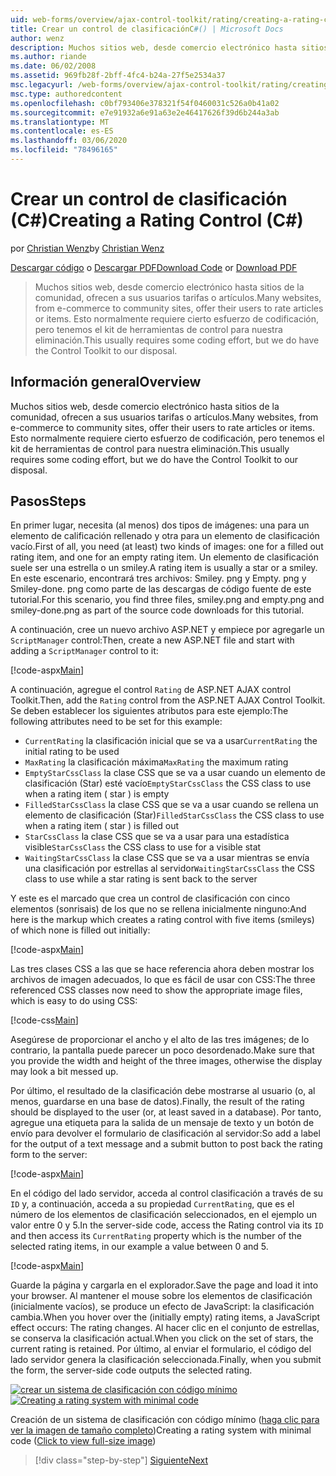 ```yaml
---
uid: web-forms/overview/ajax-control-toolkit/rating/creating-a-rating-control-cs
title: Crear un control de clasificaciónC#() | Microsoft Docs
author: wenz
description: Muchos sitios web, desde comercio electrónico hasta sitios de la comunidad, ofrecen a sus usuarios tarifas o artículos. Esto normalmente requiere cierto esfuerzo de codificación, pero tenemos...
ms.author: riande
ms.date: 06/02/2008
ms.assetid: 969fb28f-2bff-4fc4-b24a-27f5e2534a37
msc.legacyurl: /web-forms/overview/ajax-control-toolkit/rating/creating-a-rating-control-cs
msc.type: authoredcontent
ms.openlocfilehash: c0bf793406e378321f54f0460031c526a0b41a02
ms.sourcegitcommit: e7e91932a6e91a63e2e46417626f39d6b244a3ab
ms.translationtype: MT
ms.contentlocale: es-ES
ms.lasthandoff: 03/06/2020
ms.locfileid: "78496165"
---
```

# <a name="creating-a-rating-control-c"></a><span data-ttu-id="413b2-104">Crear un control de clasificación (C#)</span><span class="sxs-lookup"><span data-stu-id="413b2-104">Creating a Rating Control (C#)</span></span>

<span data-ttu-id="413b2-105">por [Christian Wenz](https://github.com/wenz)</span><span class="sxs-lookup"><span data-stu-id="413b2-105">by [Christian Wenz](https://github.com/wenz)</span></span>

<span data-ttu-id="413b2-106">[Descargar código](https://download.microsoft.com/download/9/3/f/93f8daea-bebd-4821-833b-95205389c7d0/rating0.cs.zip) o [Descargar PDF](https://download.microsoft.com/download/2/d/c/2dc10e34-6983-41d4-9c08-f78f5387d32b/rating0CS.pdf)</span><span class="sxs-lookup"><span data-stu-id="413b2-106">[Download Code](https://download.microsoft.com/download/9/3/f/93f8daea-bebd-4821-833b-95205389c7d0/rating0.cs.zip) or [Download PDF](https://download.microsoft.com/download/2/d/c/2dc10e34-6983-41d4-9c08-f78f5387d32b/rating0CS.pdf)</span></span>

> <span data-ttu-id="413b2-107">Muchos sitios web, desde comercio electrónico hasta sitios de la comunidad, ofrecen a sus usuarios tarifas o artículos.</span><span class="sxs-lookup"><span data-stu-id="413b2-107">Many websites, from e-commerce to community sites, offer their users to rate articles or items.</span></span> <span data-ttu-id="413b2-108">Esto normalmente requiere cierto esfuerzo de codificación, pero tenemos el kit de herramientas de control para nuestra eliminación.</span><span class="sxs-lookup"><span data-stu-id="413b2-108">This usually requires some coding effort, but we do have the Control Toolkit to our disposal.</span></span>

## <a name="overview"></a><span data-ttu-id="413b2-109">Información general</span><span class="sxs-lookup"><span data-stu-id="413b2-109">Overview</span></span>

<span data-ttu-id="413b2-110">Muchos sitios web, desde comercio electrónico hasta sitios de la comunidad, ofrecen a sus usuarios tarifas o artículos.</span><span class="sxs-lookup"><span data-stu-id="413b2-110">Many websites, from e-commerce to community sites, offer their users to rate articles or items.</span></span> <span data-ttu-id="413b2-111">Esto normalmente requiere cierto esfuerzo de codificación, pero tenemos el kit de herramientas de control para nuestra eliminación.</span><span class="sxs-lookup"><span data-stu-id="413b2-111">This usually requires some coding effort, but we do have the Control Toolkit to our disposal.</span></span>

## <a name="steps"></a><span data-ttu-id="413b2-112">Pasos</span><span class="sxs-lookup"><span data-stu-id="413b2-112">Steps</span></span>

<span data-ttu-id="413b2-113">En primer lugar, necesita (al menos) dos tipos de imágenes: una para un elemento de calificación rellenado y otra para un elemento de clasificación vacío.</span><span class="sxs-lookup"><span data-stu-id="413b2-113">First of all, you need (at least) two kinds of images: one for a filled out rating item, and one for an empty rating item.</span></span> <span data-ttu-id="413b2-114">Un elemento de clasificación suele ser una estrella o un smiley.</span><span class="sxs-lookup"><span data-stu-id="413b2-114">A rating item is usually a star or a smiley.</span></span> <span data-ttu-id="413b2-115">En este escenario, encontrará tres archivos: Smiley. png y Empty. png y Smiley-done. png como parte de las descargas de código fuente de este tutorial.</span><span class="sxs-lookup"><span data-stu-id="413b2-115">For this scenario, you find three files, smiley.png and empty.png and smiley-done.png as part of the source code downloads for this tutorial.</span></span>

<span data-ttu-id="413b2-116">A continuación, cree un nuevo archivo ASP.NET y empiece por agregarle un `ScriptManager` control:</span><span class="sxs-lookup"><span data-stu-id="413b2-116">Then, create a new ASP.NET file and start with adding a `ScriptManager` control to it:</span></span>

[!code-aspx[Main](creating-a-rating-control-cs/samples/sample1.aspx)]

<span data-ttu-id="413b2-117">A continuación, agregue el control `Rating` de ASP.NET AJAX control Toolkit.</span><span class="sxs-lookup"><span data-stu-id="413b2-117">Then, add the `Rating` control from the ASP.NET AJAX Control Toolkit.</span></span> <span data-ttu-id="413b2-118">Se deben establecer los siguientes atributos para este ejemplo:</span><span class="sxs-lookup"><span data-stu-id="413b2-118">The following attributes need to be set for this example:</span></span>

- <span data-ttu-id="413b2-119">`CurrentRating` la clasificación inicial que se va a usar</span><span class="sxs-lookup"><span data-stu-id="413b2-119">`CurrentRating` the initial rating to be used</span></span>
- <span data-ttu-id="413b2-120">`MaxRating` la clasificación máxima</span><span class="sxs-lookup"><span data-stu-id="413b2-120">`MaxRating` the maximum rating</span></span>
- <span data-ttu-id="413b2-121">`EmptyStarCssClass` la clase CSS que se va a usar cuando un elemento de clasificación (Star) esté vacío</span><span class="sxs-lookup"><span data-stu-id="413b2-121">`EmptyStarCssClass` the CSS class to use when a rating item ( star ) is empty</span></span>
- <span data-ttu-id="413b2-122">`FilledStarCssClass` la clase CSS que se va a usar cuando se rellena un elemento de clasificación (Star)</span><span class="sxs-lookup"><span data-stu-id="413b2-122">`FilledStarCssClass` the CSS class to use when a rating item ( star ) is filled out</span></span>
- <span data-ttu-id="413b2-123">`StarCssClass` la clase CSS que se va a usar para una estadística visible</span><span class="sxs-lookup"><span data-stu-id="413b2-123">`StarCssClass` the CSS class to use for a visible stat</span></span>
- <span data-ttu-id="413b2-124">`WaitingStarCssClass` la clase CSS que se va a usar mientras se envía una clasificación por estrellas al servidor</span><span class="sxs-lookup"><span data-stu-id="413b2-124">`WaitingStarCssClass` the CSS class to use while a star rating is sent back to the server</span></span>

<span data-ttu-id="413b2-125">Y este es el marcado que crea un control de clasificación con cinco elementos (sonrisais) de los que no se rellena inicialmente ninguno:</span><span class="sxs-lookup"><span data-stu-id="413b2-125">And here is the markup which creates a rating control with five items (smileys) of which none is filled out initially:</span></span>

[!code-aspx[Main](creating-a-rating-control-cs/samples/sample2.aspx)]

<span data-ttu-id="413b2-126">Las tres clases CSS a las que se hace referencia ahora deben mostrar los archivos de imagen adecuados, lo que es fácil de usar con CSS:</span><span class="sxs-lookup"><span data-stu-id="413b2-126">The three referenced CSS classes now need to show the appropriate image files, which is easy to do using CSS:</span></span>

[!code-css[Main](creating-a-rating-control-cs/samples/sample3.css)]

<span data-ttu-id="413b2-127">Asegúrese de proporcionar el ancho y el alto de las tres imágenes; de lo contrario, la pantalla puede parecer un poco desordenado.</span><span class="sxs-lookup"><span data-stu-id="413b2-127">Make sure that you provide the width and height of the three images, otherwise the display may look a bit messed up.</span></span>

<span data-ttu-id="413b2-128">Por último, el resultado de la clasificación debe mostrarse al usuario (o, al menos, guardarse en una base de datos).</span><span class="sxs-lookup"><span data-stu-id="413b2-128">Finally, the result of the rating should be displayed to the user (or, at least saved in a database).</span></span> <span data-ttu-id="413b2-129">Por tanto, agregue una etiqueta para la salida de un mensaje de texto y un botón de envío para devolver el formulario de clasificación al servidor:</span><span class="sxs-lookup"><span data-stu-id="413b2-129">So add a label for the output of a text message and a submit button to post back the rating form to the server:</span></span>

[!code-aspx[Main](creating-a-rating-control-cs/samples/sample4.aspx)]

<span data-ttu-id="413b2-130">En el código del lado servidor, acceda al control clasificación a través de su `ID` y, a continuación, acceda a su propiedad `CurrentRating`, que es el número de los elementos de clasificación seleccionados, en el ejemplo un valor entre 0 y 5.</span><span class="sxs-lookup"><span data-stu-id="413b2-130">In the server-side code, access the Rating control via its `ID` and then access its `CurrentRating` property which is the number of the selected rating items, in our example a value between 0 and 5.</span></span>

[!code-aspx[Main](creating-a-rating-control-cs/samples/sample5.aspx)]

<span data-ttu-id="413b2-131">Guarde la página y cargarla en el explorador.</span><span class="sxs-lookup"><span data-stu-id="413b2-131">Save the page and load it into your browser.</span></span> <span data-ttu-id="413b2-132">Al mantener el mouse sobre los elementos de clasificación (inicialmente vacíos), se produce un efecto de JavaScript: la clasificación cambia.</span><span class="sxs-lookup"><span data-stu-id="413b2-132">When you hover over the (initially empty) rating items, a JavaScript effect occurs: The rating changes.</span></span> <span data-ttu-id="413b2-133">Al hacer clic en el conjunto de estrellas, se conserva la clasificación actual.</span><span class="sxs-lookup"><span data-stu-id="413b2-133">When you click on the set of stars, the current rating is retained.</span></span> <span data-ttu-id="413b2-134">Por último, al enviar el formulario, el código del lado servidor genera la clasificación seleccionada.</span><span class="sxs-lookup"><span data-stu-id="413b2-134">Finally, when you submit the form, the server-side code outputs the selected rating.</span></span>

<span data-ttu-id="413b2-135">[![crear un sistema de clasificación con código mínimo](creating-a-rating-control-cs/_static/image2.png)](creating-a-rating-control-cs/_static/image1.png)</span><span class="sxs-lookup"><span data-stu-id="413b2-135">[![Creating a rating system with minimal code](creating-a-rating-control-cs/_static/image2.png)](creating-a-rating-control-cs/_static/image1.png)</span></span>

<span data-ttu-id="413b2-136">Creación de un sistema de clasificación con código mínimo ([haga clic para ver la imagen de tamaño completo](creating-a-rating-control-cs/_static/image3.png))</span><span class="sxs-lookup"><span data-stu-id="413b2-136">Creating a rating system with minimal code ([Click to view full-size image](creating-a-rating-control-cs/_static/image3.png))</span></span>

> [!div class="step-by-step"]
> [<span data-ttu-id="413b2-137">Siguiente</span><span class="sxs-lookup"><span data-stu-id="413b2-137">Next</span></span>](creating-a-rating-control-vb.md)

